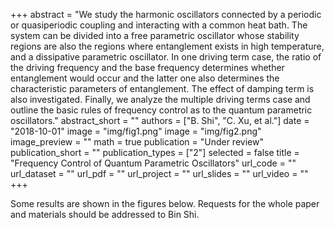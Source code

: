﻿+++ 
abstract = "We study the harmonic oscillators connected by a periodic or quasiperiodic coupling and interacting with a common heat bath. The system can be divided into a free parametric oscillator whose stability regions are also the regions where entanglement exists in high temperature, and a dissipative parametric oscillator. In one driving term case, the ratio of the driving frequency and the base frequency determines whether entanglement would occur and the latter one also determines the characteristic parameters of entanglement. The effect of damping term is also investigated. Finally, we analyze the multiple driving terms case and outline the basic rules of frequency control as to the quantum parametric oscillators."
abstract_short = ""
authors = ["B. Shi", "C. Xu, et al."]
date = "2018-10-01"
image = "img/fig1.png"
image = "img/fig2.png"
image_preview = ""
math = true
publication = "Under review"
publication_short = ""
publication_types = ["2"]
selected = false
title = "Frequency Control of Quantum Parametric Oscillators"
url_code = ""
url_dataset = ""
url_pdf = ""
url_project = ""
url_slides = ""
url_video = ""
+++

Some results are shown in the figures below. Requests for the whole paper and materials should be addressed to Bin Shi.
